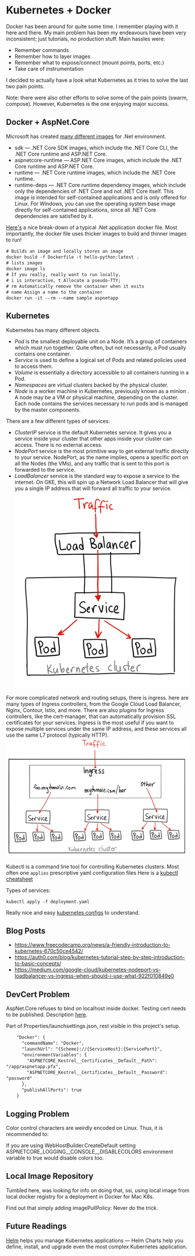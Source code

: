 # Kubernetes + Docker
Docker has been around for quite some time. 
I remember playing with it here and there. 
My main problem has been my endeavours have been very inconsistent; just tutorials, no production stuff.
Main hassles were:
* Remember commands
* Remember how to layer images
* Remember what to expose/connect (mount points, ports, etc.)
* Take care of instrumentation

I decided to actually have a look what Kubernetes as it tries to solve the last two pain points.

Note: there were also other efforts to solve some of the pain points (swarm, compose). However, Kubernetes is the one enjoying major success.

## Docker + AspNet.Core
Microsoft has created [many different images](https://hub.docker.com/_/microsoft-dotnet-core) for .Net environment.

* sdk — .NET Core SDK images, which include the .NET Core CLI, the .NET Core runtime and ASP.NET Core.
* aspnetcore-runtime — ASP.NET Core images, which include the .NET Core runtime and ASP.NET Core.
* runtime — .NET Core runtime images, which include the .NET Core runtime.
* runtime-deps — .NET Core runtime dependency images, which include only the dependencies of .NET Core and not .NET Core itself. This image is intended for self-contained applications and is only offered for Linux. For Windows, you can use the operating system base image directly for self-contained applications, since all .NET Core dependencies are satisfied by it.

[Here's](https://docs.microsoft.com/en-us/virtualization/windowscontainers/quick-start/building-sample-app#write-the-dockerfile) a nice break-down of a typical .Net application docker file. Most importantly, the docker file uses thicker images to build and thinner images to run!

```
# Builds an image and locally stores an image
docker build -f Dockerfile -t hello-python:latest .
# lists images
docker image ls
# If you really, really want to run locally.
# i is interactive, t Allocate a pseudo-TTY; 
# rm Automatically remove the container when it exits
# name Assign a name to the container
docker run -it --rm --name sample aspnetapp
```

## Kubernetes
Kubernetes has many different objects.
* *Pod* is the smallest deployable unit on a Node. It’s a group of containers which must run together. Quite often, but not necessarily, a Pod usually contains one container.
* *Service* is used to define a logical set of Pods and related policies used to access them.
* *Volume* is essentially a directory accessible to all containers running in a Pod.
* *Namespaces* are virtual clusters backed by the physical cluster.
* *Node* is a worker machine in Kubernetes, previously known as a minion . A node may be a VM or physical machine, depending on the cluster. Each node contains the services necessary to run pods and is managed by the master components.

There are a few different types of services:
* *ClusterIP* service is the default Kubernetes service. It gives you a service inside your cluster that other apps inside your cluster can access. There is no external access.
* *NodePort* service is the most primitive way to get external traffic directly to your service. NodePort, as the name implies, opens a specific port on all the Nodes (the VMs), and any traffic that is sent to this port is forwarded to the service.
* *LoadBalancer* service is the standard way to expose a service to the internet. On GKE, this will spin up a Network Load Balancer that will give you a single IP address that will forward all traffic to your service.
![LoadBalancing](load_balancer.png)

For more complicated network and routing setups, there is ingress. here are many types of Ingress controllers, from the Google Cloud Load Balancer, Nginx, Contour, Istio, and more. There are also plugins for Ingress controllers, like the cert-manager, that can automatically provision SSL certificates for your services.
Ingress is the most useful if you want to expose multiple services under the same IP address, and these services all use the same L7 protocol (typically HTTP).
![Ingress](ingress.png)


Kubectl is a command line tool for controlling Kubernetes clusters. 
Most often one `applies` prescriptive yaml configuration files
Here is a [kubectl cheatsheet](https://kubernetes.io/docs/reference/kubectl/cheatsheet/)

Types of services:
```
kubectl apply -f deployment.yaml
```

Really nice and easy [kubernetes configs](https://github.com/dockersamples/example-voting-app/tree/master/k8s-specifications) to understand.

## Blog Posts
* https://www.freecodecamp.org/news/a-friendly-introduction-to-kubernetes-670c50ce4542/
* https://auth0.com/blog/kubernetes-tutorial-step-by-step-introduction-to-basic-concepts/
* https://medium.com/google-cloud/kubernetes-nodeport-vs-loadbalancer-vs-ingress-when-should-i-use-what-922f010849e0

## DevCert Problem
AspNet.Core refuses to bind on localhost inside docker. Testing cert needs to be published. Description [here](https://docs.microsoft.com/en-us/aspnet/core/security/docker-https?view=aspnetcore-3.1).

Part of Properties/launchsettings.json, rest visible in this project's setup.
```
    "Docker": {
      "commandName": "Docker",
      "launchUrl": "{Scheme}://{ServiceHost}:{ServicePort}",
      "environmentVariables": {
        "ASPNETCORE_Kestrel__Certificates__Default__Path": "/app/aspnetapp.pfx",
        "ASPNETCORE_Kestrel__Certificates__Default__Password": "password"
      },
      "publishAllPorts": true
    }
```
## Logging Problem
Color control characters are weirdly encoded on Linux. Thus, it is recommended to:

If you are using WebHostBuilder.CreateDefault setting ASPNETCORE_LOGGING__CONSOLE__DISABLECOLORS environment variable to true would disable colors too.

## Local Image Repository
Tumbled here, was looking for info on doing that, ssi, using local image from local docker registry for a deployment in Docker for Mac K8s.

Find out that simply adding imagePullPolicy: Never do the trick.

## Future Readings
[Helm](https://helm.sh/) helps you manage Kubernetes applications — Helm Charts help you define, install, and upgrade even the most complex Kubernetes application.

